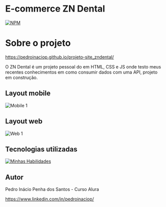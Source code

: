 # E-commerce ZN Dental

[![NPM](https://img.shields.io/npm/l/react)](https://github.com/pedroinaciop/Projeto-AluraCast/blob/main/LICENSE) 

# Sobre o projeto

https://pedroinaciop.github.io/projeto-site_zndental/ 

O ZN Dental é um projeto pessoal do em HTML, CSS e JS onde testo meus recentes conhecimentos em como consumir dados com uma API, projeto em construção.

## Layout mobile
![Mobile 1]()

## Layout web
![Web 1]()

## Tecnologias utilizadas
[![Minhas Habilidades](https://skillicons.dev/icons?i=html,css,js)](https://skillicons.dev)

## Autor

Pedro Inácio Penha dos Santos - Curso Alura

https://www.linkedin.com/in/pedroinaciop/

